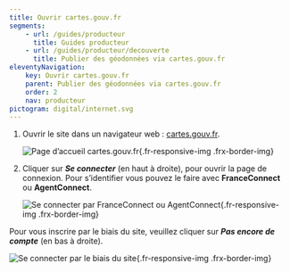 ```yaml
---
title: Ouvrir cartes.gouv.fr
segments:
    - url: /guides/producteur
      title: Guides producteur
    - url: /guides/producteur/decouverte
      title: Publier des géodonnées via cartes.gouv.fr
eleventyNavigation:
    key: Ouvrir cartes.gouv.fr
    parent: Publier des géodonnées via cartes.gouv.fr
    order: 2
    nav: producteur
pictogram: digital/internet.svg
---
```


1. Ouvrir le site dans un navigateur web&nbsp;: <a href="https://cartes.gouv.fr" target="_blank" rel="noopener noreferrer" title="cartes.gouv.fr - ouvre une nouvelle fenêtre">cartes.gouv.fr</a>.
    <div class="fr-container">
      <div class="fr-grid-row fr-grid-row--gutters fr-grid-row--center">

    ![Page d’accueil cartes.gouv.fr](/img/tutoriels/decouverte/1_accueil.png){.fr-responsive-img .frx-border-img}
      </div>
    </div>

2. Cliquer sur **_Se connecter_** (en haut à droite), pour ouvrir la page de connexion. Pour s’identifier vous pouvez le faire avec **FranceConnect** ou **AgentConnect**.
    <div class="fr-container">
      <div class="fr-grid-row fr-grid-row--center">

    ![Se connecter par FranceConnect ou AgentConnect](/img/tutoriels/decouverte/1_franceconnect.png){.fr-responsive-img .frx-border-img}
      </div>
    </div>

Pour vous inscrire par le biais du site, veuillez cliquer sur **_Pas encore de compte_** (en bas à droite).

<div class="fr-container">
  <div class="fr-grid-row fr-grid-row--gutters fr-grid-row--center">

![Se connecter par le biais du site](/img/tutoriels/decouverte/1_identifiant.png){.fr-responsive-img .frx-border-img}

  </div>
</div>
